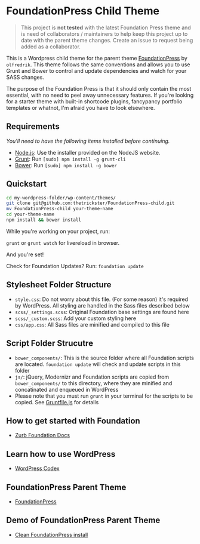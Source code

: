# FoundationPress Child Theme

<blockquote>This project is <strong>not tested</strong> with the latest Foundation Press theme and is need of collaborators / maintainers to help keep this project up to date with the parent theme changes. Create an issue to request being added as a collaborator.</blockquote>

This is a Wordpress child theme for the parent theme [FoundationPress](https://github.com/olefredrik/FoundationPress) by `olfredrik`.  This theme follows the same conventions and allows you to use Grunt and Bower to control and update dependencies and watch for your SASS changes. 

The purpose of the Foundation Press is that it should only contain the most essential, with no need to peel away unnecessary features. If you're looking for a starter theme with built-in shortcode plugins, fancypancy portfolio templates or whatnot, I'm afraid you have to look elsewhere. 

## Requirements

*You'll need to have the following items installed before continuing.*

  * [Node.js](http://nodejs.org): Use the installer provided on the NodeJS website.
  * [Grunt](http://gruntjs.com/): Run `[sudo] npm install -g grunt-cli`
  * [Bower](http://bower.io): Run `[sudo] npm install -g bower`

## Quickstart

```bash
cd my-wordpress-folder/wp-content/themes/
git clone git@github.com:thetrickster/FoundationPress-child.git
mv FoundationPress-child your-theme-name
cd your-theme-name
npm install && bower install
```

While you're working on your project, run:

`grunt` or `grunt watch` for livereload in browser.

And you're set!

Check for Foundation Updates? Run:
`foundation update`


## Stylesheet Folder Structure

  * `style.css`: Do not worry about this file. (For some reason) it's required by WordPress. All styling are handled in the Sass files described below
  * `scss/_settings.scss`: Original Foundation base settings are found here
  * `scss/_custom.scss`: Add your custom styling here
  * `css/app.css`: All Sass files are minified and compiled to this file

## Script Folder Strucutre
  
  * `bower_components/`: This is the source folder where all Foundation scripts are located. `foundation update` will check and update scripts in this folder
  * `js/`: jQuery, Modernizr and Foundation scripts are copied from `bower_components/` to this directory, where they are minified and concatinated and enqueued in WordPress
  * Please note that you must run `grunt` in your terminal for the scripts to be copied. See [Gruntfile.js](https://github.com/olefredrik/FoundationPress/blob/master/Gruntfile.js) for details

## How to get started with Foundation

* [Zurb Foundation Docs](http://foundation.zurb.com/docs/)

## Learn how to use WordPress

* [WordPress Codex](http://codex.wordpress.org/)

## FoundationPress Parent Theme

* [FoundationPress](https://github.com/olefredrik/FoundationPress) 

## Demo of FoundationPress Parent Theme

* [Clean FoundationPress install](http://foundationpress.olefredrik.com/)
